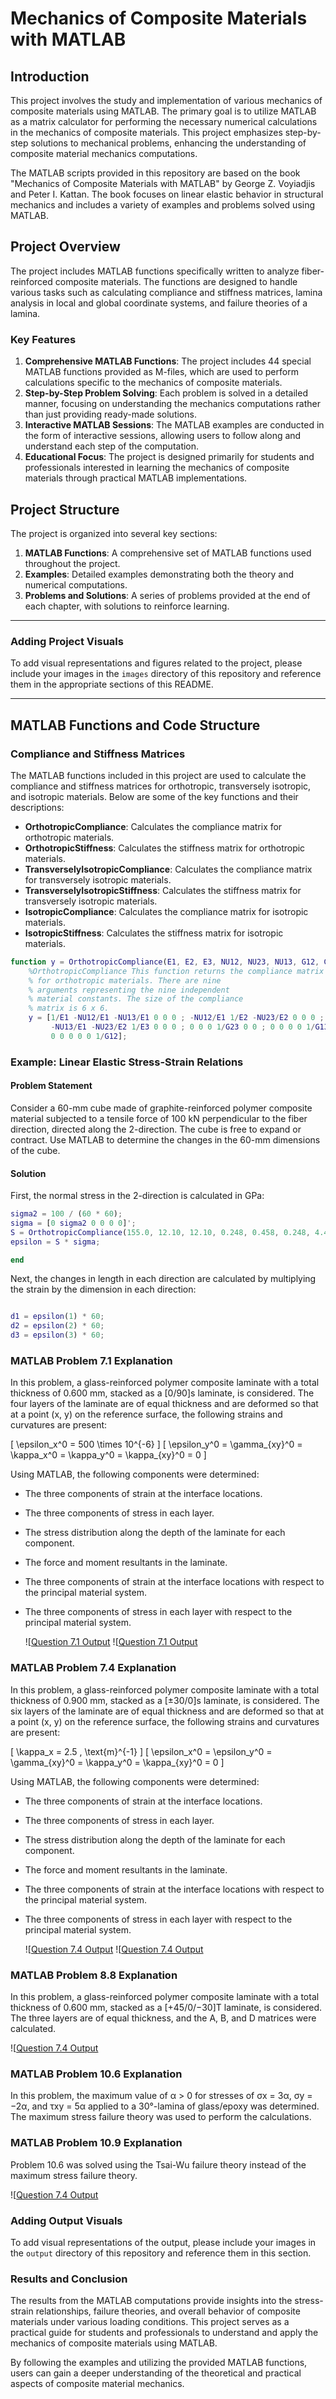 # Mechanics of Composite Materials with MATLAB

## Introduction

This project involves the study and implementation of various mechanics of composite materials using MATLAB. The primary goal is to utilize MATLAB as a matrix calculator for performing the necessary numerical calculations in the mechanics of composite materials. This project emphasizes step-by-step solutions to mechanical problems, enhancing the understanding of composite material mechanics computations.

The MATLAB scripts provided in this repository are based on the book "Mechanics of Composite Materials with MATLAB" by George Z. Voyiadjis and Peter I. Kattan. The book focuses on linear elastic behavior in structural mechanics and includes a variety of examples and problems solved using MATLAB.

## Project Overview

The project includes MATLAB functions specifically written to analyze fiber-reinforced composite materials. The functions are designed to handle various tasks such as calculating compliance and stiffness matrices, lamina analysis in local and global coordinate systems, and failure theories of a lamina.

### Key Features

1. **Comprehensive MATLAB Functions**: The project includes 44 special MATLAB functions provided as M-files, which are used to perform calculations specific to the mechanics of composite materials.
2. **Step-by-Step Problem Solving**: Each problem is solved in a detailed manner, focusing on understanding the mechanics computations rather than just providing ready-made solutions.
3. **Interactive MATLAB Sessions**: The MATLAB examples are conducted in the form of interactive sessions, allowing users to follow along and understand each step of the computation.
4. **Educational Focus**: The project is designed primarily for students and professionals interested in learning the mechanics of composite materials through practical MATLAB implementations.

## Project Structure

The project is organized into several key sections:

1. **MATLAB Functions**: A comprehensive set of MATLAB functions used throughout the project.
2. **Examples**: Detailed examples demonstrating both the theory and numerical computations.
3. **Problems and Solutions**: A series of problems provided at the end of each chapter, with solutions to reinforce learning.

---

### Adding Project Visuals

To add visual representations and figures related to the project, please include your images in the `images` directory of this repository and reference them in the appropriate sections of this README.

---

## MATLAB Functions and Code Structure

### Compliance and Stiffness Matrices

The MATLAB functions included in this project are used to calculate the compliance and stiffness matrices for orthotropic, transversely isotropic, and isotropic materials. Below are some of the key functions and their descriptions:

- **OrthotropicCompliance**: Calculates the compliance matrix for orthotropic materials.
- **OrthotropicStiffness**: Calculates the stiffness matrix for orthotropic materials.
- **TransverselyIsotropicCompliance**: Calculates the compliance matrix for transversely isotropic materials.
- **TransverselyIsotropicStiffness**: Calculates the stiffness matrix for transversely isotropic materials.
- **IsotropicCompliance**: Calculates the compliance matrix for isotropic materials.
- **IsotropicStiffness**: Calculates the stiffness matrix for isotropic materials.

```matlab
function y = OrthotropicCompliance(E1, E2, E3, NU12, NU23, NU13, G12, G23, G13)
    %OrthotropicCompliance This function returns the compliance matrix
    % for orthotropic materials. There are nine
    % arguments representing the nine independent
    % material constants. The size of the compliance
    % matrix is 6 x 6.
    y = [1/E1 -NU12/E1 -NU13/E1 0 0 0 ; -NU12/E1 1/E2 -NU23/E2 0 0 0 ;
         -NU13/E1 -NU23/E2 1/E3 0 0 0 ; 0 0 0 1/G23 0 0 ; 0 0 0 0 1/G13 0 ;
         0 0 0 0 0 1/G12];
```

### Example: Linear Elastic Stress-Strain Relations

#### Problem Statement

Consider a 60-mm cube made of graphite-reinforced polymer composite material subjected to a tensile force of 100 kN perpendicular to the fiber direction, directed along the 2-direction. The cube is free to expand or contract. Use MATLAB to determine the changes in the 60-mm dimensions of the cube.

#### Solution

First, the normal stress in the 2-direction is calculated in GPa:

```matlab
sigma2 = 100 / (60 * 60);
sigma = [0 sigma2 0 0 0 0]';
S = OrthotropicCompliance(155.0, 12.10, 12.10, 0.248, 0.458, 0.248, 4.40, 3.20, 4.40);
epsilon = S * sigma;

end
```

Next, the changes in length in each direction are calculated by multiplying the strain by the dimension in each direction:

```matlab

d1 = epsilon(1) * 60;
d2 = epsilon(2) * 60;
d3 = epsilon(3) * 60;

```

### MATLAB Problem 7.1 Explanation

In this problem, a glass-reinforced polymer composite laminate with a total thickness of 0.600 mm, stacked as a [0/90]s laminate, is considered. The four layers of the laminate are of equal thickness and are deformed so that at a point (x, y) on the reference surface, the following strains and curvatures are present:

\[ \epsilon_x^0 = 500 \times 10^{-6} \]
\[ \epsilon_y^0 = \gamma_{xy}^0 = \kappa_x^0 = \kappa_y^0 = \kappa_{xy}^0 = 0 \]

Using MATLAB, the following components were determined:
- The three components of strain at the interface locations.
- The three components of stress in each layer.
- The stress distribution along the depth of the laminate for each component.
- The force and moment resultants in the laminate.
- The three components of strain at the interface locations with respect to the principal material system.
- The three components of stress in each layer with respect to the principal material system.

   ![[Question 7.1 Output](images/question_7_1/output.png)
   ![[Question 7.1 Output](images/question_7_1/output2.png)

### MATLAB Problem 7.4 Explanation

In this problem, a glass-reinforced polymer composite laminate with a total thickness of 0.900 mm, stacked as a [±30/0]s laminate, is considered. The six layers of the laminate are of equal thickness and are deformed so that at a point (x, y) on the reference surface, the following strains and curvatures are present:

\[ \kappa_x = 2.5 \, \text{m}^{-1} \]
\[ \epsilon_x^0 = \epsilon_y^0 = \gamma_{xy}^0 = \kappa_y^0 = \kappa_{xy}^0 = 0 \]

Using MATLAB, the following components were determined:
- The three components of strain at the interface locations.
- The three components of stress in each layer.
- The stress distribution along the depth of the laminate for each component.
- The force and moment resultants in the laminate.
- The three components of strain at the interface locations with respect to the principal material system.
- The three components of stress in each layer with respect to the principal material system.

  ![[Question 7.4 Output](images/question_7_4/output.png)
  ![[Question 7.4 Output](images/question_7_4/output2.png)

### MATLAB Problem 8.8 Explanation

In this problem, a glass-reinforced polymer composite laminate with a total thickness of 0.600 mm, stacked as a [+45/0/−30]T laminate, is considered. The three layers are of equal thickness, and the A, B, and D matrices were calculated.

![[Question 7.4 Output](images/stion_8_8/output.png)

### MATLAB Problem 10.6 Explanation

In this problem, the maximum value of α > 0 for stresses of σx = 3α, σy = −2α, and τxy = 5α applied to a 30°-lamina of glass/epoxy was determined. The maximum stress failure theory was used to perform the calculations.

### MATLAB Problem 10.9 Explanation

Problem 10.6 was solved using the Tsai-Wu failure theory instead of the maximum stress failure theory.

![[Question 7.4 Output](images/question_10_9/output.png)

### Adding Output Visuals

To add visual representations of the output, please include your images in the `output` directory of this repository and reference them in this section.

### Results and Conclusion

The results from the MATLAB computations provide insights into the stress-strain relationships, failure theories, and overall behavior of composite materials under various loading conditions. This project serves as a practical guide for students and professionals to understand and apply the mechanics of composite materials using MATLAB.

By following the examples and utilizing the provided MATLAB functions, users can gain a deeper understanding of the theoretical and practical aspects of composite material mechanics.
